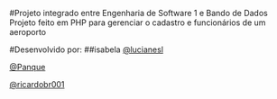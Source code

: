 #Projeto integrado entre Engenharia de Software 1 e Bando de Dados
Projeto feito em PHP para gerenciar o cadastro e funcionários de um aeroporto

#Desenvolvido por:
##isabela
[@lucianesl](https://github.com/lucianesl)

[@Panque](https://github.com/Panque)

[@ricardobr001](https://github.com/ricardobr001)
